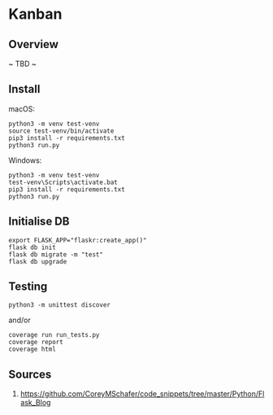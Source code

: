 # Kanban

## Overview
~ TBD ~
## Install
macOS:
```
python3 -m venv test-venv
source test-venv/bin/activate
pip3 install -r requirements.txt
python3 run.py
```
Windows:
```
python3 -m venv test-venv
test-venv\Scripts\activate.bat
pip3 install -r requirements.txt
python3 run.py
```
## Initialise DB
```
export FLASK_APP="flaskr:create_app()" 
flask db init
flask db migrate -m "test"
flask db upgrade
```
## Testing
```
python3 -m unittest discover
```
and/or
```
coverage run run_tests.py
coverage report
coverage html
```


## Sources
1. https://github.com/CoreyMSchafer/code_snippets/tree/master/Python/Flask_Blog